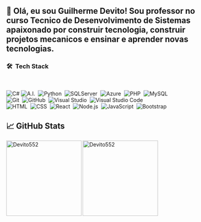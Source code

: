 
## 👋 Olá, eu sou Guilherme Devito! Sou professor no curso Tecnico de Desenvolvimento de Sistemas apaixonado por construir tecnologia, construir projetos mecanicos e ensinar e aprender novas tecnologias.

### 🛠 &nbsp;Tech Stack

<br />

![C#](https://img.shields.io/badge/C%23%20-292D3E?style=flat&logo=c-sharp&logoColor=884DC4)
![A.I.](https://img.shields.io/badge/-A.I.-292D3E?style=flat&logo=microsoft)&nbsp;
![Python](https://img.shields.io/badge/python-292D3E?style=flat&logo=python&logoColor=yellow)&nbsp;
![SQLServer](https://img.shields.io/badge/-SQLServer-292D3E?style=flat&logo=microsoft-sql-server)&nbsp;
![Azure](https://img.shields.io/badge/-Azure-292D3E?style=flat&logo=microsoft-azure&logoColor=blue)&nbsp;
![PHP](https://img.shields.io/badge/-PHP-292D3E?style=flat&logo=php)&nbsp;
![MySQL](https://img.shields.io/badge/-MySQL-292D3E?style=flat&logo=MySQL)&nbsp;
<br />
![Git](https://img.shields.io/badge/-Git-292D3E?style=flat&logo=git)&nbsp;
![GitHub](https://img.shields.io/badge/-GitHub-292D3E?style=flat&logo=github)&nbsp;
![Visual Studio](https://img.shields.io/badge/-Visual%20Studio-292D3E?style=flat&logo=visual-studio&logoColor=884DC4)&nbsp;
![Visual Studio Code](https://img.shields.io/badge/-Visual%20Studio%20Code-292D3E?style=flat&logo=visual-studio-code&logoColor=007ACC)&nbsp;
<br />
![HTML](https://img.shields.io/badge/-HTML-292D3E?style=flat&logo=HTML5)&nbsp;
![CSS](https://img.shields.io/badge/-CSS-292D3E?style=flat&logo=CSS3&logoColor=1572B6)&nbsp;
![React](https://img.shields.io/badge/-React-292D3E?style=flat&logo=react)&nbsp;
![Node.js](https://img.shields.io/badge/-Node.js-292D3E?style=flat&logo=node.js)&nbsp;
![JavaScript](https://img.shields.io/badge/-JavaScript-292D3E?style=flat&logo=javascript)&nbsp;
![Bootstrap](https://img.shields.io/badge/-Bootstrap-292D3E?style=flat&logo=bootstrap&logoColor=563D7C)

## &#x1f4c8; GitHub Stats

<img height = "200em" align="left" src="https://github-readme-stats.vercel.app/api/top-langs?username=Devito552&show_icons=true&locale=en&layout=compact&theme=dark&count_private=true" alt="Devito552" />
<img height = "200em" src="https://github-readme-streak-stats.herokuapp.com/?user=Devito552&theme=dark&count_private=true" alt="Devito552" />

 

 
